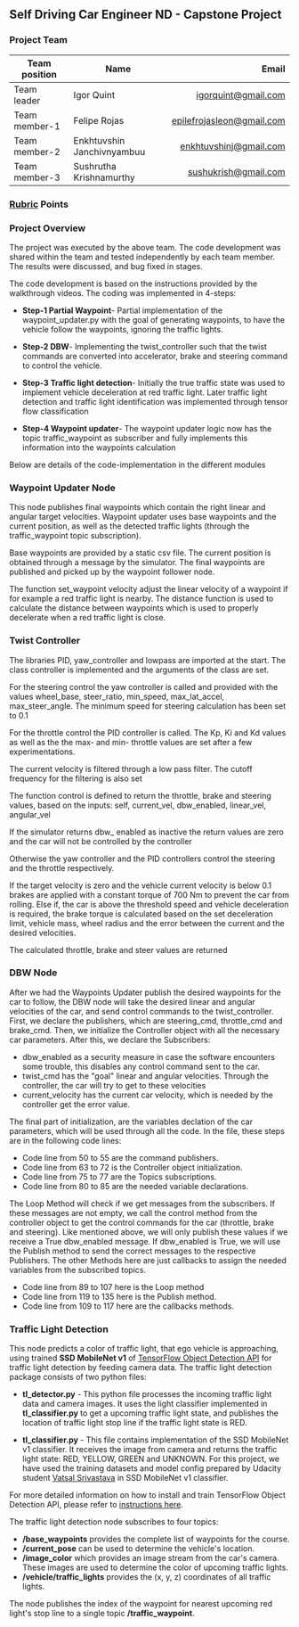 ## Self Driving Car Engineer ND - Capstone Project


### Project Team
| Team position        | Name           | Email  |
| ------------- | ------------- | -----:|
| Team leader      | Igor Quint | igorquint@gmail.com |
| Team member-1      | Felipe Rojas      |   epilefrojasleon@gmail.com |
| Team member-2 | Enkhtuvshin Janchivnyambuu      |    enkhtuvshinj@gmail.com |
| Team member-3 | Sushrutha Krishnamurthy      |    sushukrish@gmail.com |


### [Rubric](https://review.udacity.com/#!/rubrics/1969/view) Points

### Project Overview
The project was executed by the above team. The code development was shared within the team and tested independently by each team member. The results were discussed, and bug fixed in stages.

The code development is based on the instructions provided by the walkthrough videos. The coding was implemented in 4-steps:

* **Step-1 Partial Waypoint**-
Partial implementation of the waypoint_updater.py with the goal of generating waypoints, to have the vehicle follow the waypoints, ignoring the traffic lights.

* **Step-2 DBW**-
Implementing the twist_controller such that the twist commands are converted into accelerator, brake and steering command to control the vehicle.

* **Step-3 Traffic light detection**-
Initially the true traffic state was used to implement vehicle deceleration at red traffic light. Later traffic light detection and traffic light identification was implemented through tensor flow classification

* **Step-4 Waypoint updater**-
The waypoint updater logic now has the topic traffic_waypoint as subscriber and fully implements this information into the waypoints calculation

Below are details of the code-implementation in the different modules
  

### Waypoint Updater Node
This node publishes final waypoints which contain the right linear and angular target velocities. Waypoint updater uses base waypoints and the current position, as well as the detected traffic lights (through the traffic_waypoint topic subscription).

Base waypoints are provided by a static csv file. The current position is obtained through a message by the simulator. The final waypoints are published and picked up by the waypoint follower node.

The function set_waypoint velocity adjust the linear velocity of a waypoint if for example a red traffic light is nearby. The distance function is used to calculate the distance between waypoints which is used to properly decelerate when a red traffic light is close.


### Twist Controller
The libraries PID, yaw_controller and lowpass are imported at the start. The class controller is implemented and the arguments of the class are set.

For the steering control the yaw controller is called and provided with the values wheel_base, steer_ratio, min_speed, max_lat_accel, max_steer_angle. The minimum speed for steering calculation has been set to 0.1

For the throttle control the PID controller is called. The Kp, Ki and Kd values as well as the the max- and min- throttle values are set after a few experimentations. 

The current velocity is filtered through a low pass filter. The cutoff frequency for the filtering is also set

The function control is defined to return the throttle, brake and steering values, based on the inputs: self, current_vel, dbw_enabled, linear_vel, angular_vel

If the simulator returns dbw_ enabled as inactive the return values are zero and the car will not be controlled by the controller

Otherwise the yaw controller and the PID controllers control the steering and the throttle respectively. 

If the target velocity is zero and the vehicle current velocity is below 0.1 brakes are applied with a constant torque of 700 Nm to prevent the car from rolling.  Else if, the car is above the threshold speed and vehicle deceleration is required, the brake torque is calculated based on the set deceleration limit, vehicle mass, wheel radius and the error between the current and the desired velocities.

The calculated throttle, brake and steer values are returned 



### DBW Node
After we had the Waypoints Updater publish the desired waypoints for the car to follow, the DBW node will take the desired
linear and angular velocities of the car, and send control commands to the twist_controller.
First, we declare the publishers, which are steering_cmd, throttle_cmd and brake_cmd.
Then, we initialize the Controller object with all the necessary car parameters.
After this, we declare the Subscribers:
* dbw_enabled as a security measure in case the software encounters some trouble, this disables any control command sent to
the car.
* twist_cmd has the "goal" linear and angular velocities. Through the controller, the car will try to get to these velocities
* current_velocity has the current car velocity, which is needed by the controller get the error value.

The final part of initialization, are the variables declation of the car parameters, which will be used through all the code.
In the file, these steps are in the following code lines:
* Code line from 50 to 55 are the command publishers.
* Code line from 63 to 72 is the Controller object initialization.
* Code line from 75 to 77 are the Topics subscriptions.
* Code line from 80 to 85 are the needed variable declarations.

The Loop Method will check if we get messages from the subscribers. If these messages are not empty, we call the control
method from the controller object to get the control commands for the car (throttle, brake and steering).
Like mentioned above, we will only publish these values if we receive a True dbw_enabled message.
If dbw_enabled is True, we will use the Publish method to send the correct messages to the respective Publishers.
The other Methods here are just callbacks to assign the needed variables from the subscribed topics.

* Code line from 89 to 107 here is the Loop method
* Code line from 119 to 135 here is the Publish method.
* Code line from 109 to 117 here are the callbacks methods.


### Traffic Light Detection
This node predicts a color of traffic light, that ego vehicle is approaching, using trained **SSD MobileNet v1** of [TensorFlow Object Detection API](https://github.com/tensorflow/models/tree/master/research/object_detection) for traffic light detection by feeding camera data. 
The traffic light detection package consists of two python files:

* **tl_detector.py** - 
This python file processes the incoming traffic light data and camera images. 
It uses the light classifier implemented in **tl_classifier.py** to get a upcoming traffic light state, and publishes the location of traffic light stop line if the traffic light state is RED.

* **tl_classifier.py** -
This file contains implementation of the SSD MobileNet v1 classifier. 
It receives the image from camera and returns the traffic light state: RED, YELLOW, GREEN and UNKNOWN.
For this project, we have used the training datasets and model config prepared by Udacity student [Vatsal Srivastava](https://github.com/coldKnight/TrafficLight_Detection-TensorFlowAPI) in SSD MobileNet v1 classifier.

For more detailed information on how to install and train TensorFlow Object Detection API, please refer to [instructions here](./instructions_TLclassifier.md).

The traffic light detection node subscribes to four topics:

* **/base_waypoints** provides the complete list of waypoints for the course.
* **/current_pose** can be used to determine the vehicle's location.
* **/image_color** which provides an image stream from the car's camera. These images are used to determine the color of upcoming traffic lights.
* **/vehicle/traffic_lights** provides the (x, y, z) coordinates of all traffic lights.

The node publishes the index of the waypoint for nearest upcoming red light's stop line to a single topic **/traffic_waypoint**.
